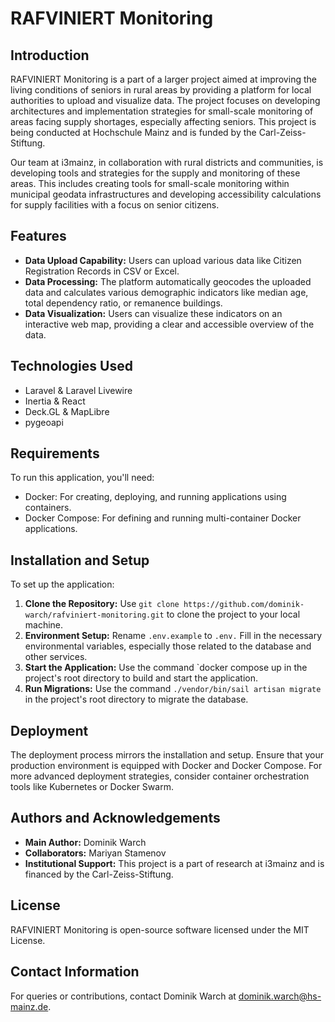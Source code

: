 # RAFVINIERT Monitoring
## Introduction
RAFVINIERT Monitoring is a part of a larger project aimed at improving the living conditions of seniors in rural areas by providing a platform for local authorities to upload and visualize data. The project focuses on developing architectures and implementation strategies for small-scale monitoring of areas facing supply shortages, especially affecting seniors. This project is being conducted at Hochschule Mainz and is funded by the Carl-Zeiss-Stiftung.

Our team at i3mainz, in collaboration with rural districts and communities, is developing tools and strategies for the supply and monitoring of these areas. This includes creating tools for small-scale monitoring within municipal geodata infrastructures and developing accessibility calculations for supply facilities with a focus on senior citizens.

## Features
* **Data Upload Capability:** Users can upload various data like Citizen Registration Records in CSV or Excel.
* **Data Processing:** The platform automatically geocodes the uploaded data and calculates various demographic indicators like median age, total dependency ratio, or remanence buildings.
* **Data Visualization:** Users can visualize these indicators on an interactive web map, providing a clear and accessible overview of the data.

## Technologies Used
* Laravel & Laravel Livewire
* Inertia & React
* Deck.GL & MapLibre
* pygeoapi

## Requirements
To run this application, you'll need:

* Docker: For creating, deploying, and running applications using containers.
* Docker Compose: For defining and running multi-container Docker applications.

## Installation and Setup
To set up the application:

1. **Clone the Repository:** Use `git clone https://github.com/dominik-warch/rafviniert-monitoring.git` to clone the project to your local machine.
2. **Environment Setup:** Rename `.env.example` to `.env.` Fill in the necessary environmental variables, especially those related to the database and other services.
3. **Start the Application:** Use the command `docker compose up in the project's root directory to build and start the application.
4. **Run Migrations:** Use the command `./vendor/bin/sail artisan migrate` in the project's root directory to migrate the database.

## Deployment
The deployment process mirrors the installation and setup. Ensure that your production environment is equipped with Docker and Docker Compose. For more advanced deployment strategies, consider container orchestration tools like Kubernetes or Docker Swarm.

## Authors and Acknowledgements
* **Main Author:** Dominik Warch
* **Collaborators:** Mariyan Stamenov
* **Institutional Support:** This project is a part of research at i3mainz and is financed by the Carl-Zeiss-Stiftung.

## License
RAFVINIERT Monitoring is open-source software licensed under the MIT License.

## Contact Information
For queries or contributions, contact Dominik Warch at dominik.warch@hs-mainz.de.
